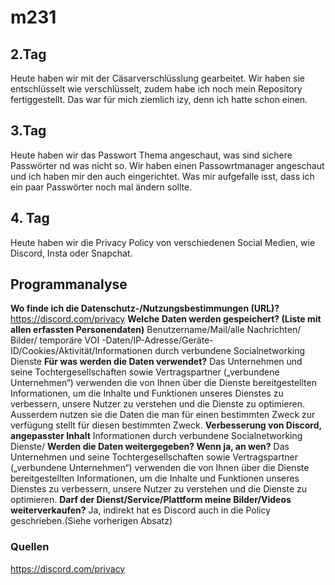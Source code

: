 # m231
## 2.Tag
Heute haben wir mit der Cäsarverschlüsslung gearbeitet. Wir haben sie entschlüsselt wie verschlüsselt, zudem habe ich noch mein Repository fertiggestellt. Das war für mich ziemlich izy, denn ich hatte schon einen.
## 3.Tag
Heute haben wir das Passwort Thema angeschaut, was sind sichere Passwörter nd was nicht so. 
Wir haben einen Passowrtmanager angeschaut und ich haben mir den auch eingerichtet.
Was mir aufgefalle isst, dass ich ein paar Passwörter noch mal ändern sollte.
## 4. Tag
Heute haben wir die Privacy Policy von verschiedenen Social Medien, wie Discord, Insta oder Snapchat.
## Programmanalyse
**Wo finde ich die Datenschutz-/Nutzungsbestimmungen (URL)?**
https://discord.com/privacy
**Welche Daten werden gespeichert? (Liste mit allen erfassten Personendaten)**
Benutzername/Mail/alle Nachrichten/ Bilder/ temporäre VOI -Daten/IP-Adresse/Geräte-ID/Cookies/Aktivität/Informationen durch verbundene Socialnetworking Dienste
**Für was werden die Daten verwendet?**
Das Unternehmen und seine Tochtergesellschaften sowie Vertragspartner („verbundene Unternehmen“) verwenden die von Ihnen über die Dienste bereitgestellten Informationen, um die Inhalte und Funktionen unseres Dienstes zu verbessern, unsere Nutzer zu verstehen und die Dienste zu optimieren.
Ausserdem nutzen sie die Daten die man für einen bestimmten Zweck zur verfügung stellt für diesen bestimmten Zweck.
**Verbesserung von Discord, angepasster Inhalt**
Informationen durch verbundene Socialnetworking Dienste/ 
**Werden die Daten weitergegeben? Wenn ja, an wen?**
Das Unternehmen und seine Tochtergesellschaften sowie Vertragspartner („verbundene Unternehmen“) verwenden die von Ihnen über die Dienste bereitgestellten Informationen, um die Inhalte und Funktionen unseres Dienstes zu verbessern, unsere Nutzer zu verstehen und die Dienste zu optimieren.
**Darf der Dienst/Service/Plattform meine Bilder/Videos weiterverkaufen?**
Ja, indirekt hat es Discord auch in die Policy geschrieben.(Siehe vorherigen Absatz)
### Quellen
https://discord.com/privacy
